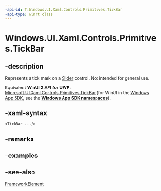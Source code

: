 ```yaml
---
-api-id: T:Windows.UI.Xaml.Controls.Primitives.TickBar
-api-type: winrt class
---
```


<!-- Class syntax.
public class TickBar : Windows.UI.Xaml.FrameworkElement, Windows.UI.Xaml.Controls.Primitives.ITickBar
-->

# Windows.UI.Xaml.Controls.Primitives.TickBar

## -description
Represents a tick mark on a [Slider](../windows.ui.xaml.controls/slider.md) control. Not intended for general use.

Equivalent **WinUI 2 API for UWP**: [Microsoft.UI.Xaml.Controls.Primitives.TickBar](/windows/winui/api/microsoft.ui.xaml.controls.primitives.tickbar) (for WinUI in the [Windows App SDK](/windows/apps/windows-app-sdk/), see the **[Windows App SDK namespaces](/windows/windows-app-sdk/api/winrt/)**).

## -xaml-syntax
```xaml
<TickBar .../>
```


## -remarks

## -examples

## -see-also
[FrameworkElement](../windows.ui.xaml/frameworkelement.md)

